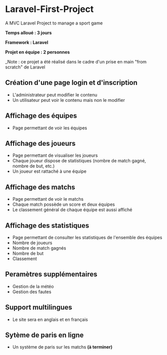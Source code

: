# Laravel-First-Project
A MVC Laravel Project to manage a sport game

__Temps alloué : 3 jours__

__Framework : Laravel__

__Projet en équipe : 2 personnes__

_Note : ce projet a été réalisé dans le cadre d'un prise en main "from scratch" de Laravel

## Création d'une page login et d'inscription
* L'administrateur peut modifier le contenu
* Un utilisateur peut voir le contenu mais non le modifier

## Affichage des équipes
* Page permettant de voir les équipes

## Affichage des joueurs
* Page permettant de visualiser les joueurs
* Chaque joueur dispose de statistiques (nombre de match gagné, nombre de but, etc.)
* Un joueur est rattaché à une équipe

## Affichage des matchs
* Page permettant de voir le matchs
* Chaque match possède un score et deux équipes
* Le classement général de chaque équipe est aussi affiché

## Affichage des statistiques
* Page permettant de consulter les statistiques de l'ensemble des équipes
* Nombre de joueurs
* Nombre de match gagnés
* Nombre de but
* Classement

## Peramètres supplémentaires
* Gestion de la météo
* Gestion des fautes

## Support multilingues
* Le site sera en anglais et en français

## Sytème de paris en ligne
* Un système de paris sur les matchs __(à terminer)__

